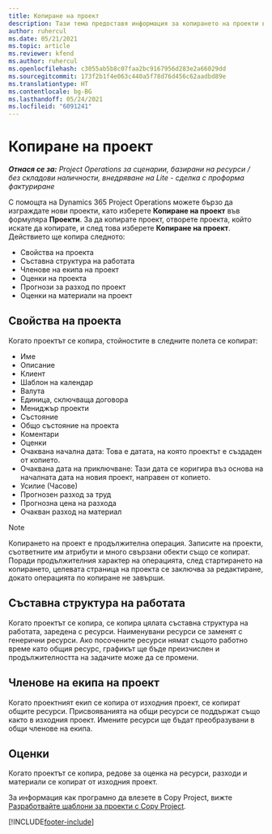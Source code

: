 ```yaml
---
title: Копиране на проект
description: Тази тема предоставя информация за копирането на проекти в Dynamics 365 Project Operations.
author: ruhercul
ms.date: 05/21/2021
ms.topic: article
ms.reviewer: kfend
ms.author: ruhercul
ms.openlocfilehash: c3055ab5b8c07faa2bc9167956d283e2a66029dd
ms.sourcegitcommit: 173f2b1f4e063c440a5f78d76d456c62aadbd89e
ms.translationtype: HT
ms.contentlocale: bg-BG
ms.lasthandoff: 05/24/2021
ms.locfileid: "6091241"
---
```

# <a name="copy-a-project"></a>Копиране на проект

_**Отнася се за:** Project Operations за сценарии, базирани на ресурси / без складови наличности, внедряване на Lite - сделка с проформа фактуриране_

С помощта на Dynamics 365 Project Operations можете бързо да изграждате нови проекти, като изберете **Копиране на проект** във формуляра **Проекти**. За да копирате проект, отворете проекта, който искате да копирате, и след това изберете **Копиране на проект**. Действието ще копира следното:

- Свойства на проекта 
- Съставна структура на работата
- Членове на екипа на проект
- Оценки на проекта
- Прогнози за разход по проект
- Оценки на материали на проект

## <a name="project-properties"></a>Свойства на проекта

Когато проектът се копира, стойностите в следните полета се копират:

- Име
- Описание
- Клиент
- Шаблон на календар
- Валута
- Единица, сключваща договора
- Мениджър проекти
- Състояние
- Общо състояние на проекта
- Коментари
- Оценки
- Очаквана начална дата: Това е датата, на която проектът е създаден от копието.
- Очаквана дата на приключване: Тази дата се коригира въз основа на началната дата на новия проект, направен от копието.
- Усилие (Часове)
- Прогнозен разход за труд
- Прогнозна цена на разхода
- Очакван разход на материал

> [!NOTE]
> Копирането на проект е продължителна операция. Записите на проекти, съответните им атрибути и много свързани обекти също се копират. Поради продължителния характер на операцията, след стартирането на копирането, целевата страница на проекта се заключва за редактиране, докато операцията по копиране не завърши.

## <a name="work-breakdown-structure"></a>Съставна структура на работата

Когато проектът се копира, се копира цялата съставна структура на работата, заредена с ресурси. Наименувани ресурси се заменят с генерични ресурси. Ако посочените ресурси нямат същото работно време като общия ресурс, графикът ще бъде преизчислен и продължителността на задачите може да се промени.

## <a name="project-team-members"></a>Членове на екипа на проект

Когато проектният екип се копира от изходния проект, се копират общите ресурси. Присвояванията на общи ресурси се поддържат също както в изходния проект. Имените ресурси ще бъдат преобразувани в общи членове на екипа.

## <a name="estimates"></a>Оценки

Когато проектът се копира, редове за оценка на ресурси, разходи и материали се копират от изходния проект. 

За информация как програмно да влезете в Copy Project, вижте [Разработвайте шаблони за проекти с Copy Project](dev-copy-project.md).


[!INCLUDE[footer-include](../includes/footer-banner.md)]
